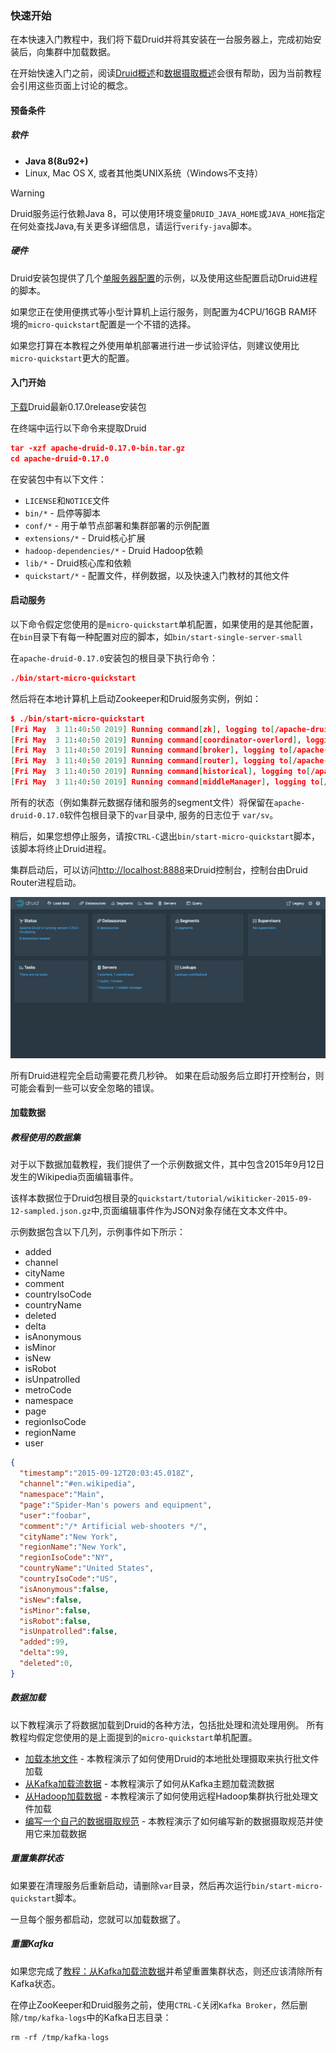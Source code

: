 <!-- toc -->
<script async src="https://pagead2.googlesyndication.com/pagead/js/adsbygoogle.js"></script>
<ins class="adsbygoogle"
     style="display:block; text-align:center;"
     data-ad-layout="in-article"
     data-ad-format="fluid"
     data-ad-client="ca-pub-8828078415045620"
     data-ad-slot="7586680510"></ins>
<script>
     (adsbygoogle = window.adsbygoogle || []).push({});
</script>

### 快速开始

在本快速入门教程中，我们将下载Druid并将其安装在一台服务器上，完成初始安装后，向集群中加载数据。

在开始快速入门之前，阅读[Druid概述](./chapter-1.md)和[数据摄取概述](../DataIngestion/index.md)会很有帮助，因为当前教程会引用这些页面上讨论的概念。

#### 预备条件
##### 软件
* **Java 8(8u92+)**
* Linux, Mac OS X, 或者其他类UNIX系统（Windows不支持）

> [!WARNING]
> Druid服务运行依赖Java 8，可以使用环境变量`DRUID_JAVA_HOME`或`JAVA_HOME`指定在何处查找Java,有关更多详细信息，请运行`verify-java`脚本。

##### 硬件

Druid安装包提供了几个[单服务器配置](./chapter-3.md)的示例，以及使用这些配置启动Druid进程的脚本。

如果您正在使用便携式等小型计算机上运行服务，则配置为4CPU/16GB RAM环境的`micro-quickstart`配置是一个不错的选择。

如果您打算在本教程之外使用单机部署进行进一步试验评估，则建议使用比`micro-quickstart`更大的配置。

#### 入门开始

[下载](https://www.apache.org/dyn/closer.cgi?path=/druid/0.17.0/apache-druid-0.17.0-bin.tar.gz)Druid最新0.17.0release安装包

在终端中运行以下命令来提取Druid

```json
tar -xzf apache-druid-0.17.0-bin.tar.gz
cd apache-druid-0.17.0
```

在安装包中有以下文件：

* `LICENSE`和`NOTICE`文件
* `bin/*` - 启停等脚本
* `conf/*` - 用于单节点部署和集群部署的示例配置
* `extensions/*` - Druid核心扩展
* `hadoop-dependencies/*` - Druid Hadoop依赖
* `lib/*` - Druid核心库和依赖
* `quickstart/*` - 配置文件，样例数据，以及快速入门教材的其他文件

#### 启动服务

以下命令假定您使用的是`micro-quickstart`单机配置，如果使用的是其他配置，在`bin`目录下有每一种配置对应的脚本，如`bin/start-single-server-small`

在`apache-druid-0.17.0`安装包的根目录下执行命令：

```json
./bin/start-micro-quickstart
```
然后将在本地计算机上启动Zookeeper和Druid服务实例，例如：

```json
$ ./bin/start-micro-quickstart
[Fri May  3 11:40:50 2019] Running command[zk], logging to[/apache-druid-0.17.0/var/sv/zk.log]: bin/run-zk conf
[Fri May  3 11:40:50 2019] Running command[coordinator-overlord], logging to[/apache-druid-0.17.0/var/sv/coordinator-overlord.log]: bin/run-druid coordinator-overlord conf/druid/single-server/micro-quickstart
[Fri May  3 11:40:50 2019] Running command[broker], logging to[/apache-druid-0.17.0/var/sv/broker.log]: bin/run-druid broker conf/druid/single-server/micro-quickstart
[Fri May  3 11:40:50 2019] Running command[router], logging to[/apache-druid-0.17.0/var/sv/router.log]: bin/run-druid router conf/druid/single-server/micro-quickstart
[Fri May  3 11:40:50 2019] Running command[historical], logging to[/apache-druid-0.17.0/var/sv/historical.log]: bin/run-druid historical conf/druid/single-server/micro-quickstart
[Fri May  3 11:40:50 2019] Running command[middleManager], logging to[/apache-druid-0.17.0/var/sv/middleManager.log]: bin/run-druid middleManager conf/druid/single-server/micro-quickstart
```

所有的状态（例如集群元数据存储和服务的segment文件）将保留在`apache-druid-0.17.0`软件包根目录下的`var`目录中, 服务的日志位于 `var/sv`。

稍后，如果您想停止服务，请按`CTRL-C`退出`bin/start-micro-quickstart`脚本，该脚本将终止Druid进程。

集群启动后，可以访问[http://localhost:8888](http://localhost:8888)来Druid控制台，控制台由Druid Router进程启动。

![tutorial-quickstart](img/tutorial-quickstart-01.png)

所有Druid进程完全启动需要花费几秒钟。 如果在启动服务后立即打开控制台，则可能会看到一些可以安全忽略的错误。

<script async src="https://pagead2.googlesyndication.com/pagead/js/adsbygoogle.js"></script>
<ins class="adsbygoogle"
     style="display:block; text-align:center;"
     data-ad-layout="in-article"
     data-ad-format="fluid"
     data-ad-client="ca-pub-8828078415045620"
     data-ad-slot="7586680510"></ins>
<script>
     (adsbygoogle = window.adsbygoogle || []).push({});
</script>
#### 加载数据
##### 教程使用的数据集

对于以下数据加载教程，我们提供了一个示例数据文件，其中包含2015年9月12日发生的Wikipedia页面编辑事件。

该样本数据位于Druid包根目录的`quickstart/tutorial/wikiticker-2015-09-12-sampled.json.gz`中,页面编辑事件作为JSON对象存储在文本文件中。

示例数据包含以下几列，示例事件如下所示：

* added
* channel
* cityName
* comment
* countryIsoCode
* countryName
* deleted
* delta
* isAnonymous
* isMinor
* isNew
* isRobot
* isUnpatrolled
* metroCode
* namespace
* page
* regionIsoCode
* regionName
* user

```json
{
  "timestamp":"2015-09-12T20:03:45.018Z",
  "channel":"#en.wikipedia",
  "namespace":"Main",
  "page":"Spider-Man's powers and equipment",
  "user":"foobar",
  "comment":"/* Artificial web-shooters */",
  "cityName":"New York",
  "regionName":"New York",
  "regionIsoCode":"NY",
  "countryName":"United States",
  "countryIsoCode":"US",
  "isAnonymous":false,
  "isNew":false,
  "isMinor":false,
  "isRobot":false,
  "isUnpatrolled":false,
  "added":99,
  "delta":99,
  "deleted":0,
}
```

##### 数据加载

以下教程演示了将数据加载到Druid的各种方法，包括批处理和流处理用例。 所有教程均假定您使用的是上面提到的`micro-quickstart`单机配置。

* [加载本地文件](../Tutorials/chapter-1.md) - 本教程演示了如何使用Druid的本地批处理摄取来执行批文件加载
* [从Kafka加载流数据](../Tutorials/chapter-2.md) - 本教程演示了如何从Kafka主题加载流数据
* [从Hadoop加载数据](../Tutorials/chapter-3.md) - 本教程演示了如何使用远程Hadoop集群执行批处理文件加载
* [编写一个自己的数据摄取规范](../Tutorials/chapter-10.md) - 本教程演示了如何编写新的数据摄取规范并使用它来加载数据

##### 重置集群状态

如果要在清理服务后重新启动，请删除`var`目录，然后再次运行`bin/start-micro-quickstart`脚本。

一旦每个服务都启动，您就可以加载数据了。

##### 重置Kafka

如果您完成了[教程：从Kafka加载流数据](../Tutorials/chapter-2.md)并希望重置集群状态，则还应该清除所有Kafka状态。

在停止ZooKeeper和Druid服务之前，使用`CTRL-C`关闭`Kafka Broker`，然后删除`/tmp/kafka-logs`中的Kafka日志目录：

```
rm -rf /tmp/kafka-logs
```